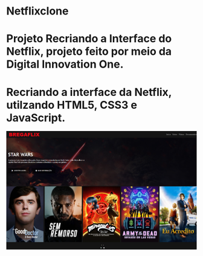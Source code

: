 # Netflixclone

# Projeto Recriando a Interface do Netflix, projeto feito por meio da Digital Innovation One.

# Recriando a interface da Netflix, utilzando HTML5, CSS3 e JavaScript.

![alt text](https://github.com/brunobandeira20/NetflixClone/blob/master/img/NetflixClone_index.html.png?raw=true)